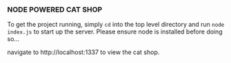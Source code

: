 ### NODE POWERED CAT SHOP

To get the project running, simply `cd` into the top level directory and
run `node index.js` to start up the server. Please ensure node is installed before doing so...

navigate to http://localhost:1337 to view the cat shop.
